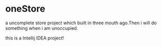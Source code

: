 # oneStore
a uncomplete store project which built in three mouth ago.Then i will do something when i am unoccupied.

this is a Intellij IDEA project!
